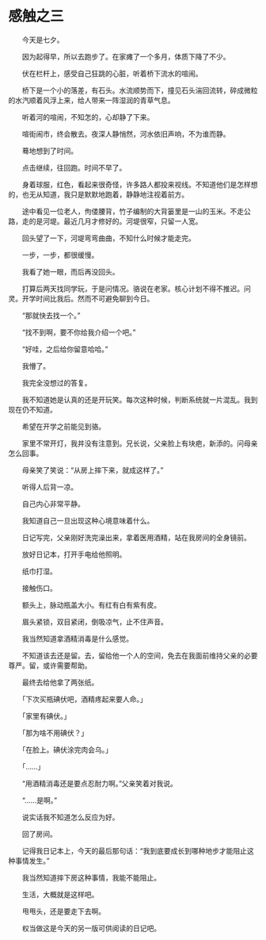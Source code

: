 # 感触之三

　　今天是七夕。

　　因为起得早，所以去跑步了。在家瘫了一个多月，体质下降了不少。

　　伏在栏杆上，感受自己狂跳的心脏，听着桥下流水的喧闹。

　　桥下是一个小的落差，有石头。水流顺势而下，撞见石头湍回流转，碎成微粒的水汽顺着风浮上来，给人带来一阵湿润的青草气息。

　　听着河的喧闹，不知怎的，心却静了下来。

　　喧街闹市，终会散去。夜深人静悄然，河水依旧声响，不为谁而静。

　　蓦地想到了时间。

　　点击继续，往回跑。时间不早了。

　　身着球服，红色，看起来很奇怪，许多路人都投来视线。不知道他们是怎样想的，也无从知道，我只是默默地跑着，静静地注视着前方。

　　途中看见一位老人，佝偻腰背，竹子编制的大背篓里是一山的玉米。不走公路，走的是河堤。最近几月才修好的。河堤很窄，只留一人宽。

　　回头望了一下，河堤弯弯曲曲，不知什么时候才能走完。

　　一步，一步，都很缓慢。

　　我看了她一眼，而后再没回头。



　　打算后两天找同学玩，于是问情况。骆说在老家。核心计划不得不推迟。问灵。开学时间比我后。然而不可避免聊到今日。

　　“那就快去找一个。”

　　“找不到啊，要不你给我介绍一个吧。”

　　“好哇，之后给你留意哈哈。”

　　我懵了。

　　我完全没想过的答复。

　　我不知道她是认真的还是开玩笑。每次这种时候，判断系统就一片混乱。我到现在仍不知道。

　　希望在开学之前能见到骆。



　　家里不常开灯，我并没有注意到。兄长说，父亲脸上有块疤，新添的。问母亲怎么回事。

　　母亲笑了笑说：“从房上摔下来，就成这样了。”

　　听得人后背一凉。

　　自己内心非常平静。

　　我知道自己一旦出现这种心境意味着什么。

　　日记写完，父亲刚好洗完澡出来，拿着医用酒精，站在我房间的全身镜前。

　　放好日记本，打开手电给他照明。

　　纸巾打湿。

　　接触伤口。

　　额头上，脉动瓶盖大小。有红有白有紫有皮。

　　眉头紧锁，双目紧闭，倒吸凉气，止不住声音。

　　我当然知道拿酒精消毒是什么感觉。

　　不知道该去还是留。去，留给他一个人的空间，免去在我面前维持父亲的必要尊严。留，或许需要帮助。

　　最终去给他拿了两张纸。

　　「下次买瓶碘伏吧，酒精疼起来要人命。」

　　「家里有碘伏。」

　　「那为啥不用碘伏？」

　　「在脸上。碘伏涂完肉会乌。」

　　「……」

　　“用酒精消毒还是要点忍耐力啊。”父亲笑着对我说。

　　“……是啊。”

　　说实话我不知道怎么反应为好。

　　回了房间。



　　记得我日记本上，今天的最后那句话：“我到底要成长到哪种地步才能阻止这种事情发生。”

　　我当然知道摔下房这种事情，我能不能阻止。

　　生活，大概就是这样吧。

　　甩甩头，还是要走下去啊。

　　权当做这是今天的另一版可供阅读的日记吧。

